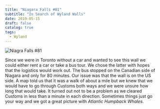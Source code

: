 ```yaml
---
title: "Niagara Falls #81"
subtitle: "In Search of Wyland Walls"
date: 2019-05-15
draft: false
catalog: true
tags:
  - Wyland
---
```


![Niagra Falls #81](../images/81-niagarafalls.jpg)

Since we were in Toronto without a car and wanted to see this wall we could either rent a car or take a bus tour.  We chose the latter with hopes that the logistics would work out.  The bus stopped on the Canadian side of Niagara and only for 80 minutes.  Our issue was that the wall is on the US side. A map told us that it was a walk of about a mile but we knew that we would have to go through Customs both ways and we were unsure how long that would take.  It turned out not to be a problem as we cleared Customs in less than a minute in each direction. Sometimes things just go your way and we got a great picture with _Atlantic Humpback Whales_.

